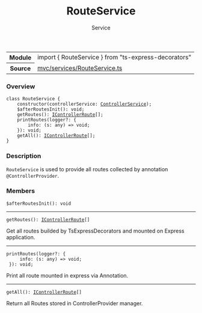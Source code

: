<header class="symbol-info-header">    <h1 id="routeservice">RouteService</h1>    <label class="symbol-info-type-label service">Service</label>      </header>
<section class="symbol-info">      <table class="is-full-width">        <tbody>        <tr>          <th>Module</th>          <td>            <div class="lang-typescript">                <span class="token keyword">import</span> { RouteService }                 <span class="token keyword">from</span>                 <span class="token string">"ts-express-decorators"</span>                            </div>          </td>        </tr>        <tr>          <th>Source</th>          <td>            <a href="https://romakita.github.io/ts-express-decorators/#//blob/v2.14.2/src/mvc/services/RouteService.ts#L0-L0">                mvc/services/RouteService.ts            </a>        </td>        </tr>                </tbody>      </table>    </section>

### Overview

<pre><code class="typescript-lang"><span class="token keyword">class</span> RouteService <span class="token punctuation">{</span>
    <span class="token keyword">constructor</span><span class="token punctuation">(</span>controllerService<span class="token punctuation">:</span> <a href="#api/common/mvc/controllerservice"><span class="token">ControllerService</span></a><span class="token punctuation">)</span><span class="token punctuation">;</span>
    $<span class="token function">afterRoutesInit</span><span class="token punctuation">(</span><span class="token punctuation">)</span><span class="token punctuation">:</span> <span class="token keyword">void</span><span class="token punctuation">;</span>
    <span class="token function">getRoutes</span><span class="token punctuation">(</span><span class="token punctuation">)</span><span class="token punctuation">:</span> <a href="#api/common/mvc/icontrollerroute"><span class="token">IControllerRoute</span></a><span class="token punctuation">[</span><span class="token punctuation">]</span><span class="token punctuation">;</span>
    <span class="token function">printRoutes</span><span class="token punctuation">(</span>logger?<span class="token punctuation">:</span> <span class="token punctuation">{</span>
        info<span class="token punctuation">:</span> <span class="token punctuation">(</span>s<span class="token punctuation">:</span> <span class="token keyword">any</span><span class="token punctuation">)</span> => <span class="token keyword">void</span><span class="token punctuation">;</span>
    <span class="token punctuation">}</span><span class="token punctuation">)</span><span class="token punctuation">:</span> <span class="token keyword">void</span><span class="token punctuation">;</span>
    <span class="token function">getAll</span><span class="token punctuation">(</span><span class="token punctuation">)</span><span class="token punctuation">:</span> <a href="#api/common/mvc/icontrollerroute"><span class="token">IControllerRoute</span></a><span class="token punctuation">[</span><span class="token punctuation">]</span><span class="token punctuation">;</span>
<span class="token punctuation">}</span></code></pre>

### Description

`RouteService` is used to provide all routes collected by annotation `@ControllerProvider`.

### Members

<div class="method-overview"><pre><code class="typescript-lang">$<span class="token function">afterRoutesInit</span><span class="token punctuation">(</span><span class="token punctuation">)</span><span class="token punctuation">:</span> <span class="token keyword">void</span></code></pre></div>
<hr />
<div class="method-overview"><pre><code class="typescript-lang"><span class="token function">getRoutes</span><span class="token punctuation">(</span><span class="token punctuation">)</span><span class="token punctuation">:</span> <a href="#api/common/mvc/icontrollerroute"><span class="token">IControllerRoute</span></a><span class="token punctuation">[</span><span class="token punctuation">]</span></code></pre></div>
Get all routes builded by TsExpressDecorators and mounted on Express application.
<hr />
<div class="method-overview"><pre><code class="typescript-lang"><span class="token function">printRoutes</span><span class="token punctuation">(</span>logger?<span class="token punctuation">:</span> <span class="token punctuation">{</span>
     info<span class="token punctuation">:</span> <span class="token punctuation">(</span>s<span class="token punctuation">:</span> <span class="token keyword">any</span><span class="token punctuation">)</span> => <span class="token keyword">void</span><span class="token punctuation">;</span>
 <span class="token punctuation">}</span><span class="token punctuation">)</span><span class="token punctuation">:</span> <span class="token keyword">void</span><span class="token punctuation">;</span></code></pre></div>
Print all route mounted in express via Annotation.
<hr />
<div class="method-overview"><pre><code class="typescript-lang"><span class="token function">getAll</span><span class="token punctuation">(</span><span class="token punctuation">)</span><span class="token punctuation">:</span> <a href="#api/common/mvc/icontrollerroute"><span class="token">IControllerRoute</span></a><span class="token punctuation">[</span><span class="token punctuation">]</span></code></pre></div>
Return all Routes stored in ControllerProvider manager.
